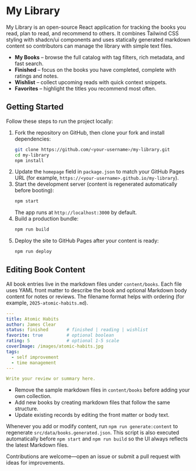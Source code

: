 # My Library

My Library is an open-source React application for tracking the books you read, plan to read, and recommend to others. It combines Tailwind CSS styling with shadcn/ui components and uses statically generated markdown content so contributors can manage the library with simple text files.

- **My Books** – browse the full catalog with tag filters, rich metadata, and fast search.
- **Finished** – focus on the books you have completed, complete with ratings and notes.
- **Wishlist** – collect upcoming reads with quick context snippets.
- **Favorites** – highlight the titles you recommend most often.

## Getting Started

Follow these steps to run the project locally:

1. Fork the repository on GitHub, then clone your fork and install dependencies:
	```bash
	git clone https://github.com/<your-username>/my-library.git
	cd my-library
	npm install
	```
2. Update the `homepage` field in `package.json` to match your GitHub Pages URL (for example, `https://<your-username>.github.io/my-library`).
3. Start the development server (content is regenerated automatically before booting):
	```bash
	npm start
	```
	The app runs at `http://localhost:3000` by default.
4. Build a production bundle:
	```bash
	npm run build
	```
5. Deploy the site to GitHub Pages after your content is ready:
	```bash
	npm run deploy
	```

## Editing Book Content

All book entries live in the markdown files under `content/books`. Each file uses YAML front matter to describe the book and optional Markdown body content for notes or reviews. The filename format helps with ordering (for example, `2025-atomic-habits.md`).

```yaml
---
title: Atomic Habits
author: James Clear
status: finished       # finished | reading | wishlist
favorite: true         # optional boolean
rating: 5              # optional 1-5 scale
coverImage: /images/atomic-habits.jpg
tags:
  - self improvement
  - time management
---

Write your review or summary here.
```

- Remove the sample markdown files in `content/books` before adding your own collection.
- Add new books by creating markdown files that follow the same structure.
- Update existing records by editing the front matter or body text.

Whenever you add or modify content, run `npm run generate:content` to regenerate `src/data/books.generated.json`. This script is also executed automatically before `npm start` and `npm run build` so the UI always reflects the latest Markdown files.

Contributions are welcome—open an issue or submit a pull request with ideas for improvements.


